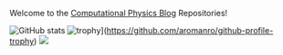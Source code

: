 <!--
**aromanro/aromanro** is a ✨ _special_ ✨ repository because its `README.md` (this file) appears on your GitHub profile.

Here are some ideas to get you started:

- 🔭 I’m currently working on ...
- 🌱 I’m currently learning ...
- 👯 I’m looking to collaborate on ...
- 🤔 I’m looking for help with ...
- 💬 Ask me about ...
- 📫 How to reach me: ...
- 😄 Pronouns: ...
- ⚡ Fun fact: ...
-->

Welcome to the [Computational Physics Blog](https://compphys.go.ro) Repositories!

<!--
![GitHub stats](https://github-readme-stats.vercel.app/api?username=aromanro&show_icons=true&theme=tokyonight&count_private=true)
![Top Langs](https://github-readme-stats.vercel.app/api/top-langs/?username=aromanro&theme=tokyonight&count_private=true&layout=compact)
-->
![GitHub stats](https://github-readme-stats.vercel.app/api?username=aromanro&show_icons=true&theme=tokyonight&count_private=true)
![trophy](https://github-profile-trophy.vercel.app/?username=aromanro&theme=algolia)](https://github.com/aromanro/github-profile-trophy)
![](https://visitor-badge.laobi.icu/badge?page_id=aromanro.aromanro)

